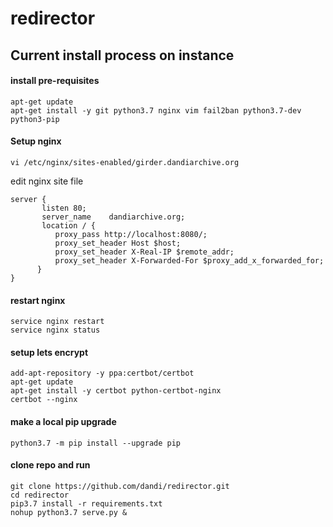 # redirector

## Current install process on instance

#### install pre-requisites

```
apt-get update
apt-get install -y git python3.7 nginx vim fail2ban python3.7-dev python3-pip
```

#### Setup nginx
```
vi /etc/nginx/sites-enabled/girder.dandiarchive.org
```
edit nginx site file
```
server {
       listen 80;
       server_name    dandiarchive.org;
       location / {
          proxy_pass http://localhost:8080/;
          proxy_set_header Host $host;
          proxy_set_header X-Real-IP $remote_addr;
          proxy_set_header X-Forwarded-For $proxy_add_x_forwarded_for;
      }
}
```

#### restart nginx
```
service nginx restart
service nginx status
```

#### setup lets encrypt
```
add-apt-repository -y ppa:certbot/certbot
apt-get update
apt-get install -y certbot python-certbot-nginx
certbot --nginx
```

#### make a local pip upgrade
```
python3.7 -m pip install --upgrade pip
```

#### clone repo and run
```
git clone https://github.com/dandi/redirector.git
cd redirector
pip3.7 install -r requirements.txt
nohup python3.7 serve.py &
```
